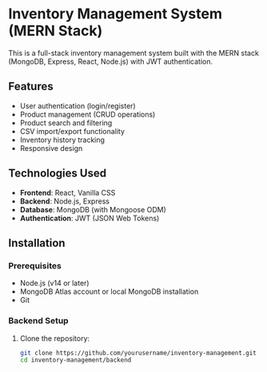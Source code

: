 # Inventory Management System (MERN Stack)

This is a full-stack inventory management system built with the MERN stack (MongoDB, Express, React, Node.js) with JWT authentication.

## Features

- User authentication (login/register)
- Product management (CRUD operations)
- Product search and filtering
- CSV import/export functionality
- Inventory history tracking
- Responsive design

## Technologies Used

- **Frontend**: React, Vanilla CSS
- **Backend**: Node.js, Express
- **Database**: MongoDB (with Mongoose ODM)
- **Authentication**: JWT (JSON Web Tokens)

## Installation

### Prerequisites

- Node.js (v14 or later)
- MongoDB Atlas account or local MongoDB installation
- Git

### Backend Setup

1. Clone the repository:
   ```bash
   git clone https://github.com/yourusername/inventory-management.git
   cd inventory-management/backend
